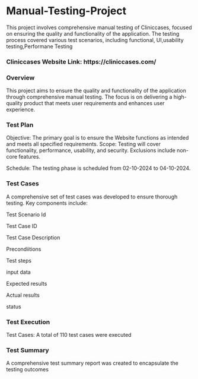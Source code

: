 <h1>Manual-Testing-Project</h1>
<p>This project involves comprehensive manual testing of Cliniccases, focused on ensuring the quality and functionality of the application. The testing process covered various test scenarios, including functional, UI,usability testing,Performane Testing
</p>
<h3>Cliniccases Website Link: https://cliniccases.com/</h3>
<p>
<h3>Overview</h3>
This project aims to ensure the quality and functionality of the application through comprehensive manual testing. The focus is on delivering a high-quality product that meets user requirements and enhances user experience.

<h3>Test Plan</h3>
Objective: The primary goal is to ensure the Website functions as intended and meets all specified requirements. 
Scope: Testing will cover functionality, performance, usability, and security. Exclusions include non-core features.

Schedule: The testing phase is scheduled from 02-10-2024 to 04-10-2024.

<h3>Test Cases</h3>
A comprehensive set of test cases was developed to ensure thorough testing. 
Key components include:

Test Scenario Id

Test Case ID

Test Case Description

Precondiitions

Test steps

input data

Expected results

Actual results

status

<h3>Test Execution</h3>
Test Cases: A total of 110 test cases were executed

<h3>Test Summary</h3>
A comprehensive test summary report was created to encapsulate the testing outcomes
</p>
